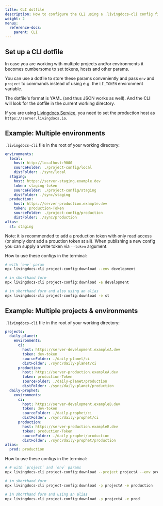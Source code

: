 ```yaml
---
title: CLI dotfile
description: How to configure the CLI using a .livingdocs-cli config file
weight: 2
menus:
  reference-docs:
    parent: CLI
---
```


## Set up a CLI dotfile

In case you are working with multiple projects and/or environments it becomes
cumbersome to set tokens, hosts and other params.

You can use a dotfile to store these params conveniently and pass
`env` and `project` to commands instead of
using e.g. the `LI_TOKEN` environment variable.

The dotfile's format is YAML (and thus JSON works as well). And the CLI will look for the dotfile in the current working directory.

If you are using [Livingdocs Service](edit.livingdocs.io), you need to set the production host as `https://server.livingdocs.io`.

## Example: Multiple environments

`.livingdocs-cli` file in the root of your working directory:

```yaml
environments:
  local:
    host: http://localhost:9000
    sourceFolder: ./project-config/local
    distFolder: ./sync/local
  staging:
    host: https://server-staging.example.dev
    token: staging-token
    sourceFolder: ./project-config/staging
    distFolder: ./sync/staging
  production:
    host: https://server-production.example.dev
    token: production-Token
    sourceFolder: ./project-config/production
    distFolder: ./sync/production
alias:
  st: staging
```

Note: it is recommended to add a production token with only
read access (or simply dont add a prouction token at all). When publishing a new config you can supply a write token via `--token` argument.

How to use these configs in the terminal:

```sh
# with `env` param
npx livingdocs-cli project-config:download --env development

# in shorthand form
npx livingdocs-cli project-config:download -e development

# in shorthand form and also using an alias
npx livingdocs-cli project-config:download -e st
```

## Example: Multiple projects & environments

`.livingdocs-cli` file in the root of your working directory:

```yaml
projects:
  daily-planet:
    environments:
      ci:
        host: https://server-development.exampleA.dev
        token: dev-token
        sourceFolder: ./daily-planet/ci
        distFolder: ./sync/daily-planet/ci
      production:
        host: https://server-production.exampleA.dev
        token: production-Token
        sourceFolder: ./daily-planet/production
        distFolder: ./sync/daily-planet/production
  daily-prophet:
    environments:
      ci:
        host: https://server-development.exampleB.dev
        token: dev-token
        sourceFolder: ./daily-prophet/ci
        distFolder: ./sync/daily-prophet/ci
      production:
        host: https://server-production.exampleB.dev
        token: production-Token
        sourceFolder: ./daily-prophet/production
        distFolder: ./sync/daily-prophet/production
alias:
  prod: production
```

How to use these configs in the terminal:

```sh
# # with `project` and `env` params
npx livingdocs-cli project-config:download --project projectA --env production

# in shorthand form
npx livingdocs-cli project-config:download -p projectA -e production

# in shorthand form and using an alias
npx livingdocs-cli project-config:download -p projectA -e prod
```
